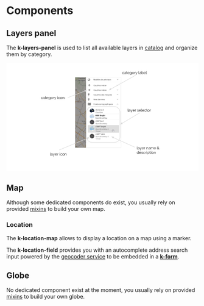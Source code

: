 # Components

## Layers panel

The **k-layers-panel** is used to list all available layers in [catalog](./services.md#catalog-service) and organize them by category.

![Layers panel](../../assets/layers-panel.png) 

## Map

Although some dedicated components do exist, you usually rely on provided [mixins](./mixins.md#map) to build your own map.

### Location

The **k-location-map** allows to display a location on a map using a marker.

The **k-location-field** provides you with an autocomplete address search input powered by the [geocoder service](./services.md#geocoder-service) to be embedded in a [**k-form**](../kcore/components.md#forms).

## Globe

No dedicated component exist at the moment, you usually rely on provided [mixins](./mixins.md#globe) to build your own globe.